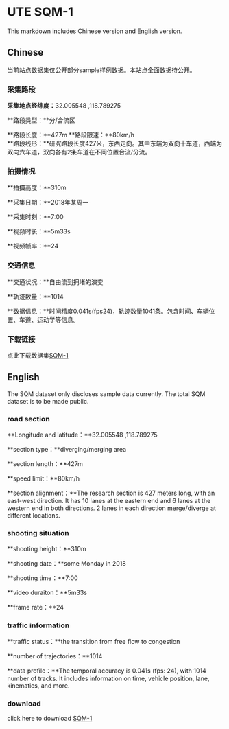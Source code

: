 # UTE SQM-1
This markdown includes Chinese version and English version.

## Chinese
当前站点数据集仅公开部分sample样例数据。本站点全面数据待公开。

### 采集路段
<b>采集地点经纬度：</b>32.005548 ,118.789275

**路段类型：**分/合流区

**路段长度：**427m
**路段限速：**80km/h<br>
**路段线形：**研究路段长度427米，东西走向。其中东端为双向十车道，西端为双向六车道，双向各有2条车道在不同位置合流/分流。

### 拍摄情况
**拍摄高度：**310m<br>

**采集日期：**2018年某周一<br>

**采集时刻：**7:00<br>

**视频时长：**5m33s<br>

**视频帧率：**24<br>

### 交通信息
**交通状况：**自由流到拥堵的演变<br>

**轨迹数量：**1014<br>

**数据信息：**时间精度0.041s(fps24)，轨迹数量1041条。包含时间、车辆位置、车道、运动学等信息。<br>

### 下载链接
点此下载数据集[SQM-1](https://pan.baidu.com/s/11PeOscTHfgCgVRn3cEvtRw?pwd=7ccc)


## English
The SQM dataset only discloses sample data currently. The total SQM dataset is to be made public.

### road section
**Longitude and latitude：**32.005548 ,118.789275<br>

**section type：**diverging/merging area<br>

**section length：**427m<br>

**speed limit：**80km/h<br>

**section alignment：**The research section is 427 meters long, with an east-west direction. It has 10 lanes at the eastern end and 6 lanes at the western end in both directions. 2 lanes in each direction merge/diverge at different locations.

### shooting situation
**shooting height：**310m<br>

**shooting date：**some Monday in 2018<br>

**shooting time：**7:00<br>

**video duraiton：**5m33s<br>

**frame rate：**24<br>

### traffic information
**traffic status：**the transition from free flow to congestion<br>

**number of trajectories：**1014<br>

**data profile：**The temporal accuracy is 0.041s (fps: 24), with 1014 number of tracks. It includes information on time, vehicle position, lane, kinematics, and more.<br>

### download
click here to download [SQM-1](https://drive.google.com/drive/folders/1TNXu6CMD32JnnRZvNmVEnaJFEAGN9ff_?usp=drive_link)


